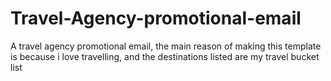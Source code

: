 # Travel-Agency-promotional-email
A travel agency promotional email, the main reason of making this template is because i love travelling, and the destinations listed are my travel bucket list

